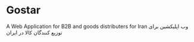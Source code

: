# Gostar
A Web Application for B2B and goods distributers for Iran 
وب اپلیکشین برای توزیع کنندگان کالا در ایران
